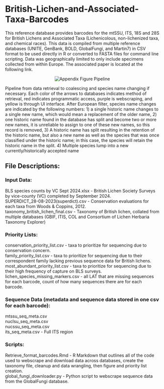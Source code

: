 # British-Lichen-and-Associated-Taxa-Barcodes

This reference database provides barcodes for the mtSSU, ITS, 18S and 28S for British Lichens and Associated Taxa (Lichenicolous, non-lichenized taxa, and chemical races). This data is compiled from multiple reference databases (UNITE, GenBank, BOLD, GlobalFungi, and Martin7) in CSV format to be used directly in R or converted to FASTA files for command line scripting. Data was geographically limited to only include specimens collected from within Europe. The associated paper is located at the following link.


<p align="center">
  <img src="https://github.com/user-attachments/assets/5b30e0df-1f04-44f3-9ea8-605b7cf1374b"
       alt="Appendix Figure Pipeline" />
</p>

Pipeline from data retrieval to coalescing and species name changing if necessary. Each color of the arrows to databases indicates method of retrieval, red indicates programmatic access, purple is webscraping, and yellow is through UI interface. After European filter, species name changes are indicated by the following numbers: 1) a single historic name changes to a single new name, which would mean a replacement of the older name, 2) one historic name found in the database has split and become two or more new names, it is unreliable to assign to one of these new names, so this record is removed, 3) A historic name has split resulting in the retention of the historic name, but also a new name as well as the species that was once classified under the historic name; in this case, the species will retain the historic name in the split. 4) Multiple species lump into a new currently/historically accepted name


## File Descriptions:
### Input Data:
BLS species counts by VC Sept 2024.xlsx - British Lichen Society Surveys by vice-county (VC) completed by September 2024. \
SUPERDICT_28-08-2023(superdict).csv - Conservation evaluations for each taxa from Woods & Coppins, 2012. \
taxonomy_british_lichen_final.csv - Taxonomy of British lichen, collated from multiple databases (GBIF, ITIS, COL and Consortium of Lichen Herbaria Taxonomy Explorer)

### Priority Lists:
conservation_priority_list.csv - taxa to prioritize for sequencing due to conservation concern. \
family_priority_list.csv - taxa to prioritize for sequencing due to their correspondent family lacking previous sequence data for British lichens. \
most_abundant_priority_list.csv - taxa to prioritize for sequencing due to their high frequency of capture on BLS surveys. \
lichen_species_missing_markers.csv - all LAT that are missing sequences for each barcode, count of how many sequences there are for each barcode.

### Sequence Data (metadata and sequence data stored in one csv for each barcode):
mtssu_seq_meta.csv \
nuclsu_seq_meta.csv \
nucssu_seq_meta.csv \
its_seq_meta.csv - Full ITS region

### Scripts:
Retrieve_format_barcodes.Rmd - R Markdown that outlines all of the code used to webscrape and download data across databases, create the taxonomy file, cleanup and data wrangling, then figure and priority list creation. \
global_fungi_downloader.py - Python script to webscrape sequence data from the GlobalFungi database.



